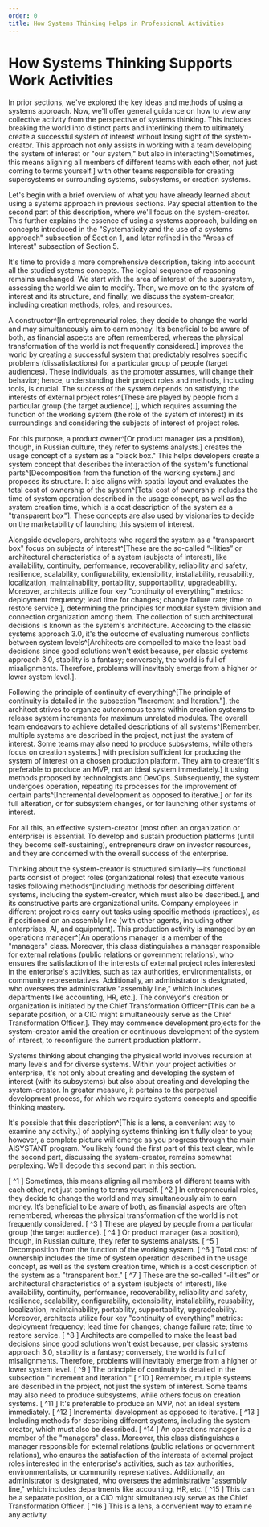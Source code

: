 ```yaml
---
order: 0
title: How Systems Thinking Helps in Professional Activities
---
```


# How Systems Thinking Supports Work Activities

In prior sections, we've explored the key ideas and methods of using a systems approach. Now, we'll offer general guidance on how to view any collective activity from the perspective of systems thinking. This includes breaking the world into distinct parts and interlinking them to ultimately create a successful system of interest without losing sight of the system-creator. This approach not only assists in working with a team developing the system of interest or "our system," but also in interacting^[Sometimes, this means aligning all members of different teams with each other, not just coming to terms yourself.] with other teams responsible for creating supersystems or surrounding systems, subsystems, or creation systems.

Let's begin with a brief overview of what you have already learned about using a systems approach in previous sections. Pay special attention to the second part of this description, where we'll focus on the system-creator. This further explains the essence of using a systems approach, building on concepts introduced in the "Systematicity and the use of a systems approach" subsection of Section 1, and later refined in the "Areas of Interest" subsection of Section 5.

It's time to provide a more comprehensive description, taking into account all the studied systems concepts. The logical sequence of reasoning remains unchanged. We start with the area of interest of the supersystem, assessing the world we aim to modify. Then, we move on to the system of interest and its structure, and finally, we discuss the system-creator, including creation methods, roles, and resources.

A constructor^[In entrepreneurial roles, they decide to change the world and may simultaneously aim to earn money. It’s beneficial to be aware of both, as financial aspects are often remembered, whereas the physical transformation of the world is not frequently considered.] improves the world by creating a successful system that predictably resolves specific problems (dissatisfactions) for a particular group of people (target audiences). These individuals, as the promoter assumes, will change their behavior; hence, understanding their project roles and methods, including tools, is crucial. The success of the system depends on satisfying the interests of external project roles^[These are played by people from a particular group (the target audience).], which requires assuming the function of the working system (the role of the system of interest) in its surroundings and considering the subjects of interest of project roles.

For this purpose, a product owner^[Or product manager (as a position), though, in Russian culture, they refer to systems analysts.] creates the usage concept of a system as a "black box." This helps developers create a system concept that describes the interaction of the system's functional parts^[Decomposition from the function of the working system.] and proposes its structure. It also aligns with spatial layout and evaluates the total cost of ownership of the system^[Total cost of ownership includes the time of system operation described in the usage concept, as well as the system creation time, which is a cost description of the system as a "transparent box"]. These concepts are also used by visionaries to decide on the marketability of launching this system of interest.

Alongside developers, architects who regard the system as a "transparent box" focus on subjects of interest^[These are the so-called “-ilities” or architectural characteristics of a system (subjects of interest), like availability, continuity, performance, recoverability, reliability and safety, resilience, scalability, configurability, extensibility, installability, reusability, localization, maintainability, portability, supportability, upgradeability. Moreover, architects utilize four key "continuity of everything” metrics: deployment frequency; lead time for changes; change failure rate; time to restore service.], determining the principles for modular system division and connection organization among them. The collection of such architectural decisions is known as the system's architecture. According to the classic systems approach 3.0, it's the outcome of evaluating numerous conflicts between system levels^[Architects are compelled to make the least bad decisions since good solutions won't exist because, per classic systems approach 3.0, stability is a fantasy; conversely, the world is full of misalignments. Therefore, problems will inevitably emerge from a higher or lower system level.].

Following the principle of continuity of everything^[The principle of continuity is detailed in the subsection "Increment and Iteration."], the architect strives to organize autonomous teams within creation systems to release system increments for maximum unrelated modules. The overall team endeavors to achieve detailed descriptions of all systems^[Remember, multiple systems are described in the project, not just the system of interest. Some teams may also need to produce subsystems, while others focus on creation systems.] with precision sufficient for producing the system of interest on a chosen production platform. They aim to create^[It's preferable to produce an MVP, not an ideal system immediately.] it using methods proposed by technologists and DevOps. Subsequently, the system undergoes operation, repeating its processes for the improvement of certain parts^[Incremental development as opposed to iterative.] or for its full alteration, or for subsystem changes, or for launching other systems of interest.

For all this, an effective system-creator (most often an organization or enterprise) is essential. To develop and sustain production platforms (until they become self-sustaining), entrepreneurs draw on investor resources, and they are concerned with the overall success of the enterprise.

Thinking about the system-creator is structured similarly—its functional parts consist of project roles (organizational roles) that execute various tasks following methods^[Including methods for describing different systems, including the system-creator, which must also be described.], and its constructive parts are organizational units. Company employees in different project roles carry out tasks using specific methods (practices), as if positioned on an assembly line (with other agents, including other enterprises, AI, and equipment). This production activity is managed by an operations manager^[An operations manager is a member of the "managers" class. Moreover, this class distinguishes a manager responsible for external relations (public relations or government relations), who ensures the satisfaction of the interests of external project roles interested in the enterprise's activities, such as tax authorities, environmentalists, or community representatives. Additionally, an administrator is designated, who oversees the administrative "assembly line," which includes departments like accounting, HR, etc.]. The conveyor's creation or organization is initiated by the Chief Transformation Officer^[This can be a separate position, or a CIO might simultaneously serve as the Chief Transformation Officer.]. They may commence development projects for the system-creator amid the creation or continuous development of the system of interest, to reconfigure the current production platform.

Systems thinking about changing the physical world involves recursion at many levels and for diverse systems. Within your project activities or enterprise, it's not only about creating and developing the system of interest (with its subsystems) but also about creating and developing the system-creator. In greater measure, it pertains to the perpetual development process, for which we require systems concepts and specific thinking mastery.

It's possible that this description^[This is a lens, a convenient way to examine any activity.] of applying systems thinking isn't fully clear to you; however, a complete picture will emerge as you progress through the main AISYSTANT program. You likely found the first part of this text clear, while the second part, discussing the system-creator, remains somewhat perplexing. We'll decode this second part in this section. 

[ ^1 ] Sometimes, this means aligning all members of different teams with each other, not just coming to terms yourself.
[ ^2 ] In entrepreneurial roles, they decide to change the world and may simultaneously aim to earn money. It’s beneficial to be aware of both, as financial aspects are often remembered, whereas the physical transformation of the world is not frequently considered.
[ ^3 ] These are played by people from a particular group (the target audience).
[ ^4 ] Or product manager (as a position), though, in Russian culture, they refer to systems analysts.
[ ^5 ] Decomposition from the function of the working system.
[ ^6 ] Total cost of ownership includes the time of system operation described in the usage concept, as well as the system creation time, which is a cost description of the system as a "transparent box."
[ ^7 ] These are the so-called “-ilities” or architectural characteristics of a system (subjects of interest), like availability, continuity, performance, recoverability, reliability and safety, resilience, scalability, configurability, extensibility, installability, reusability, localization, maintainability, portability, supportability, upgradeability. Moreover, architects utilize four key "continuity of everything” metrics: deployment frequency; lead time for changes; change failure rate; time to restore service.
[ ^8 ] Architects are compelled to make the least bad decisions since good solutions won't exist because, per classic systems approach 3.0, stability is a fantasy; conversely, the world is full of misalignments. Therefore, problems will inevitably emerge from a higher or lower system level.
[ ^9 ] The principle of continuity is detailed in the subsection "Increment and Iteration."
[ ^10 ] Remember, multiple systems are described in the project, not just the system of interest. Some teams may also need to produce subsystems, while others focus on creation systems.
[ ^11 ] It's preferable to produce an MVP, not an ideal system immediately.
[ ^12 ] Incremental development as opposed to iterative.
[ ^13 ] Including methods for describing different systems, including the system-creator, which must also be described.
[ ^14 ] An operations manager is a member of the "managers" class. Moreover, this class distinguishes a manager responsible for external relations (public relations or government relations), who ensures the satisfaction of the interests of external project roles interested in the enterprise's activities, such as tax authorities, environmentalists, or community representatives. Additionally, an administrator is designated, who oversees the administrative "assembly line," which includes departments like accounting, HR, etc.
[ ^15 ] This can be a separate position, or a CIO might simultaneously serve as the Chief Transformation Officer.
[ ^16 ] This is a lens, a convenient way to examine any activity.